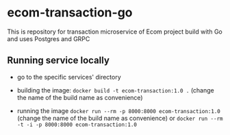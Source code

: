# ecom-transaction-go

This is repository for transaction microservice of Ecom project build with Go and uses Postgres and GRPC

## Running service locally

- go to the specific services' directory

- building the image:
  `docker build -t ecom-transaction:1.0 .` (change the name of the build name as convenience)

- running the image
  `docker run --rm -p 8000:8000 ecom-transaction:1.0` (change the name of the build name as convenience)
  or
  `docker run --rm -t -i -p 8000:8000 ecom-transaction:1.0`
